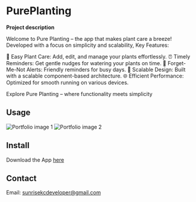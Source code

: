 # PurePlanting

**Project description**

Welcome to Pure Planting – the app that makes plant care a breeze! Developed with a focus on simplicity and scalability, Key Features:

🌱 Easy Plant Care: Add, edit, and manage your plants effortlessly.
⏰ Timely Reminders: Get gentle nudges for watering your plants on time.
🔔 Forget-Me-Not Alerts: Friendly reminders for busy days.
🚀 Scalable Design: Built with a scalable component-based architecture.
🌐 Efficient Performance: Optimized for smooth running on various devices.

Explore Pure Planting – where functionality meets simplicity

## Usage

![Portfolio image 1](portfolio-image-1.png)
![Portfolio image 2](portfolio-image-2.png)

## Install

Download the App [here](https://github.com/KaiCilliers/PurePlanting/releases/tag/1.0)

## Contact

Email: sunrisekcdeveloper@gmail.com
